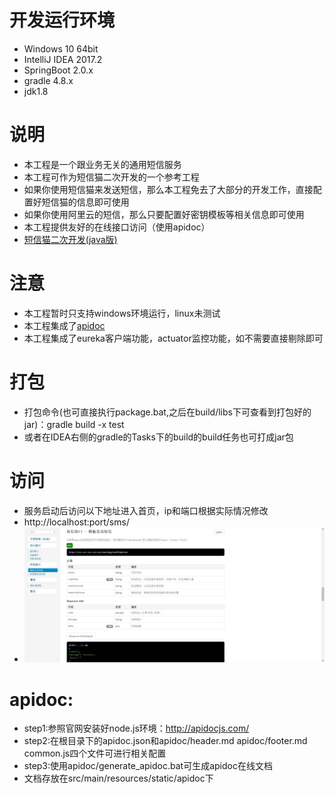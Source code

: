 # 开发运行环境
* Windows 10 64bit
* IntelliJ IDEA 2017.2
* SpringBoot 2.0.x
* gradle 4.8.x
* jdk1.8

# 说明
* 本工程是一个跟业务无关的通用短信服务
* 本工程可作为短信猫二次开发的一个参考工程
* 如果你使用短信猫来发送短信，那么本工程免去了大部分的开发工作，直接配置好短信猫的信息即可使用
* 如果你使用阿里云的短信，那么只要配置好密钥模板等相关信息即可使用
* 本工程提供友好的在线接口访问（使用apidoc）
* [短信猫二次开发(java版)](https://blog.csdn.net/huweijian5/article/details/82658865)

# 注意
* 本工程暂时只支持windows环境运行，linux未测试
* 本工程集成了[apidoc](http://apidocjs.com/)
* 本工程集成了eureka客户端功能，actuator监控功能，如不需要直接剔除即可

# 打包
* 打包命令(也可直接执行package.bat,之后在build/libs下可查看到打包好的jar)：gradle build -x test
* 或者在IDEA右侧的gradle的Tasks下的build的build任务也可打成jar包

# 访问
* 服务启动后访问以下地址进入首页，ip和端口根据实际情况修改
* http://localhost:port/sms/
* ![接口截图](./screenshot/menu.saveimg.savepath20180914110153.jpg)

# apidoc:
* step1:参照官网安装好node.js环境：http://apidocjs.com/
* step2:在根目录下的apidoc.json和apidoc/header.md apidoc/footer.md common.js四个文件可进行相关配置
* step3:使用apidoc/generate_apidoc.bat可生成apidoc在线文档
* 文档存放在src/main/resources/static/apidoc下





